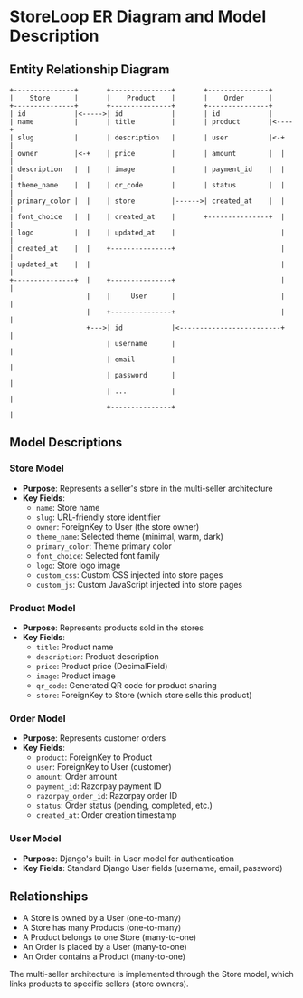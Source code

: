 # StoreLoop ER Diagram and Model Description

## Entity Relationship Diagram

```
+---------------+       +---------------+       +---------------+
|    Store      |       |    Product    |       |    Order      |
+---------------+       +---------------+       +---------------+
| id            |<----->| id            |       | id            |
| name          |       | title         |       | product       |<----+
| slug          |       | description   |       | user          |<-+  |
| owner         |<-+    | price         |       | amount        |  |  |
| description   |  |    | image         |       | payment_id    |  |  |
| theme_name    |  |    | qr_code       |       | status        |  |  |
| primary_color |  |    | store         |------>| created_at    |  |  |
| font_choice   |  |    | created_at    |       +---------------+  |  |
| logo          |  |    | updated_at    |                          |  |
| created_at    |  |    +---------------+                          |  |
| updated_at    |  |                                               |  |
+---------------+  |    +---------------+                          |  |
                   |    |     User      |                          |  |
                   |    +---------------+                          |  |
                   +--->| id            |<-------------------------+  |
                        | username      |                             |
                        | email         |                             |
                        | password      |                             |
                        | ...           |                             |
                        +---------------+                             |
```

## Model Descriptions

### Store Model
- **Purpose**: Represents a seller's store in the multi-seller architecture
- **Key Fields**:
  - `name`: Store name
  - `slug`: URL-friendly store identifier
  - `owner`: ForeignKey to User (the store owner)
  - `theme_name`: Selected theme (minimal, warm, dark)
  - `primary_color`: Theme primary color
  - `font_choice`: Selected font family
  - `logo`: Store logo image
  - `custom_css`: Custom CSS injected into store pages
  - `custom_js`: Custom JavaScript injected into store pages

### Product Model
- **Purpose**: Represents products sold in the stores
- **Key Fields**:
  - `title`: Product name
  - `description`: Product description
  - `price`: Product price (DecimalField)
  - `image`: Product image
  - `qr_code`: Generated QR code for product sharing
  - `store`: ForeignKey to Store (which store sells this product)

### Order Model
- **Purpose**: Represents customer orders
- **Key Fields**:
  - `product`: ForeignKey to Product
  - `user`: ForeignKey to User (customer)
  - `amount`: Order amount
  - `payment_id`: Razorpay payment ID
  - `razorpay_order_id`: Razorpay order ID
  - `status`: Order status (pending, completed, etc.)
  - `created_at`: Order creation timestamp

### User Model
- **Purpose**: Django's built-in User model for authentication
- **Key Fields**: Standard Django User fields (username, email, password)

## Relationships

- A Store is owned by a User (one-to-many)
- A Store has many Products (one-to-many)
- A Product belongs to one Store (many-to-one)
- An Order is placed by a User (many-to-one)
- An Order contains a Product (many-to-one)

The multi-seller architecture is implemented through the Store model, which links products to specific sellers (store owners).
